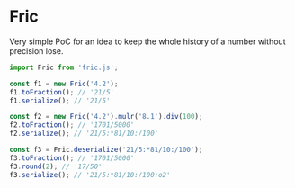 # Fric

Very simple PoC for an idea to keep the whole history of a number without precision lose.

```js
import Fric from 'fric.js';

const f1 = new Fric('4.2');
f1.toFraction(); // '21/5'
f1.serialize(); // '21/5'

const f2 = new Fric('4.2').mulr('8.1').div(100);
f2.toFraction(); // '1701/5000'
f2.serialize(); // '21/5:*81/10:/100'

const f3 = Fric.deserialize('21/5:*81/10:/100');
f3.toFraction(); // '1701/5000'
f3.round(2); // '17/50'
f3.serialize(); // '21/5:*81/10:/100:o2'
```
